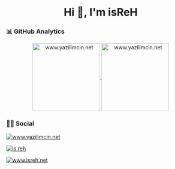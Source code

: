 <h1 align="center">Hi 👋, I'm isReH</h1>

### 📊 GitHub Analytics

<p align="center">
<a href="https://github.com/is-reh">
  <img height="180em" align="center" src="https://github-readme-stats.vercel.app/api?username=is-reh&show_icons=true&locale=en&theme=algolia&include_all_commits=true&count_private=true" alt="www.yazilimcin.net"/>
  <img height="180em" align="center" src="https://github-readme-stats.vercel.app/api/top-langs?username=is-reh&show_icons=true&locale=en&layout=compact&langs_count=8&theme=algolia" alt="www.yazilimcin.net"/>
</a>
</p>

### 🤝🏻 Social

<p align="left">
  
<a href="https://www.yazilimcin.net" target="_blank"><img align="center" src="https://img.shields.io/badge/yazilimcin.net-1DA1F2?style=for-the-badge&logo=isReH&logoColor=white" alt="www.yazilimcin.net" /></a>
  
<a href="https://www.instagram.com/is.reh/" target="_blank"><img align="center" src="https://img.shields.io/badge/instagram-1DA1F2?style=for-the-badge&logo=instagram&logoColor=white" alt="is.reh" /></a>
  
<a href="https://www.isreh.net" target="_blank"><img align="center" src="https://img.shields.io/badge/isreh.net-1DA1F2?style=for-the-badge&logo=isReH&logoColor=white" alt="www.isreh.net" /></a>
  
</p>
